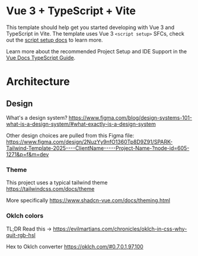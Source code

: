 # Vue 3 + TypeScript + Vite

This template should help get you started developing with Vue 3 and TypeScript in Vite. The template uses Vue 3 `<script setup>` SFCs, check out the [script setup docs](https://v3.vuejs.org/api/sfc-script-setup.html#sfc-script-setup) to learn more.

Learn more about the recommended Project Setup and IDE Support in the [Vue Docs TypeScript Guide](https://vuejs.org/guide/typescript/overview.html#project-setup).

# Architecture

## Design

What's a design system?
https://www.figma.com/blog/design-systems-101-what-is-a-design-system/#what-exactly-is-a-design-system

Other design choices are pulled from this Figma file:
https://www.figma.com/design/2NuzYy9nfO1360Tp8D9Z91/SPARK-Tailwind-Template-2025----ClientName-----Project-Name-?node-id=605-1271&p=f&m=dev

### Theme

This project uses a typical tailwind theme
https://tailwindcss.com/docs/theme

More specifically
https://www.shadcn-vue.com/docs/theming.html

### Oklch colors

TL;DR Read this -> https://evilmartians.com/chronicles/oklch-in-css-why-quit-rgb-hsl

Hex to Oklch converter
https://oklch.com/#0.7,0.1,97,100
